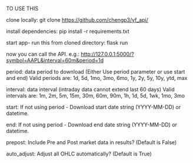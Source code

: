 TO USE THIS

clone locally: git clone https://github.com/chengp3/yf_api/

install dependencies: pip install -r requirements.txt

start app- run this from cloned directory: flask run

now you can call the API. e.g.:
http://127.0.0.1:5000/?symbol=AAPL&interval=60m&period=1d

period: data period to download (Either Use period parameter or use start and end) Valid periods are: 1d, 5d, 1mo, 3mo, 6mo, 1y, 2y, 5y, 10y, ytd, max

interval: data interval (intraday data cannot extend last 60 days) Valid intervals are: 1m, 2m, 5m, 15m, 30m, 60m, 90m, 1h, 1d, 5d, 1wk, 1mo, 3mo

start: If not using period - Download start date string (YYYY-MM-DD) or datetime.

end: If not using period - Download end date string (YYYY-MM-DD) or datetime.

prepost: Include Pre and Post market data in results? (Default is False)

auto_adjust: Adjust all OHLC automatically? (Default is True)
